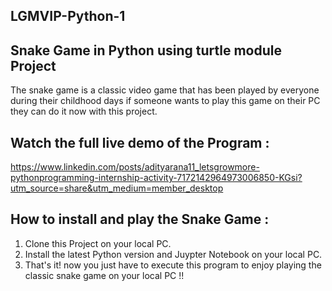 ## LGMVIP-Python-1
## Snake Game in Python using turtle module Project 

The snake game is a classic video game that has been played by everyone during their childhood days if someone wants to play this game on their PC they can do it now with this project.

## Watch the full live demo of the Program :
https://www.linkedin.com/posts/adityarana11_letsgrowmore-pythonprogramming-internship-activity-7172142964973006850-KGsi?utm_source=share&utm_medium=member_desktop

## How to install and play the Snake Game :
1. Clone this Project on your local PC.
2. Install the latest Python version and Juypter Notebook on your local PC.
4. That's it! now you just have to execute this program to enjoy playing the classic snake game on your local PC !!

